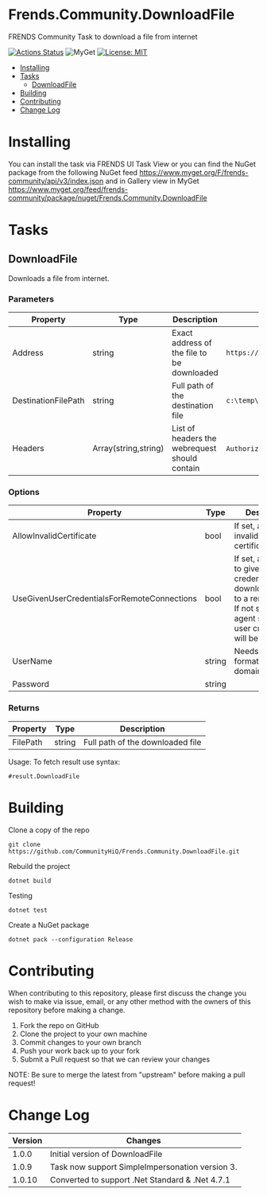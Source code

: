 # Frends.Community.DownloadFile

FRENDS Community Task to download a file from internet

[![Actions Status](https://github.com/CommunityHiQ/Frends.Community.DownloadFile/workflows/PackAndPushAfterMerge/badge.svg)](https://github.com/CommunityHiQ/Frends.Community.DownloadFile/actions) ![MyGet](https://img.shields.io/myget/frends-community/v/Frends.Community.DownloadFile) [![License: MIT](https://img.shields.io/badge/License-MIT-yellow.svg)](https://opensource.org/licenses/MIT) 

- [Installing](#installing)
- [Tasks](#tasks)
     - [DownloadFile](#DownloadFile)
- [Building](#building)
- [Contributing](#contributing)
- [Change Log](#change-log)

# Installing

You can install the task via FRENDS UI Task View or you can find the NuGet package from the following NuGet feed
https://www.myget.org/F/frends-community/api/v3/index.json and in Gallery view in MyGet https://www.myget.org/feed/frends-community/package/nuget/Frends.Community.DownloadFile

# Tasks

## DownloadFile

Downloads a file from internet.

### Parameters

| Property            |  Type               | Description                                   | Example                     |
|---------------------|---------------------|-----------------------------------------------|-----------------------------|
| Address             | string              | Exact address of the file to be downloaded    | `https://api.github.com/repos/foo/bar/zipball` |
| DestinationFilePath | string              | Full path of the destination file             | `c:\temp\foo.txt`           |
| Headers             | Array(string,string)| List of headers the webrequest should contain | `Authorization token` `xxx` |

### Options

| Property                                    | Type           | Description                                    | Example                   |
|---------------------------------------------|----------------|------------------------------------------------|---------------------------|
| AllowInvalidCertificate                     | bool           | If set, allows invalid SSL certificates
| UseGivenUserCredentialsForRemoteConnections | bool           | If set, allows you to give the user credentials when downloading file to a remote host. If not set, the agent service user credentials will be used.| |
| UserName                                    | string         | Needs to be of format domain\username | `example\Admin` |
| Password                                    | string         | | |

### Returns

| Property        | Type     | Description                      |
|-----------------|----------|----------------------------------|
| FilePath        | string   | Full path of the downloaded file|

Usage:
To fetch result use syntax:

`#result.DownloadFile`

# Building

Clone a copy of the repo

`git clone https://github.com/CommunityHiQ/Frends.Community.DownloadFile.git`

Rebuild the project

`dotnet build`

Testing

`dotnet test`

Create a NuGet package

`dotnet pack --configuration Release`

# Contributing
When contributing to this repository, please first discuss the change you wish to make via issue, email, or any other method with the owners of this repository before making a change.

1. Fork the repo on GitHub
2. Clone the project to your own machine
3. Commit changes to your own branch
4. Push your work back up to your fork
5. Submit a Pull request so that we can review your changes

NOTE: Be sure to merge the latest from "upstream" before making a pull request!

# Change Log

| Version | Changes                                         |
| --------| ------------------------------------------------|
| 1.0.0   | Initial version of DownloadFile                 |
| 1.0.9   | Task now support SimpleImpersonation version 3. |
| 1.0.10  | Converted to support .Net Standard & .Net 4.7.1 |
